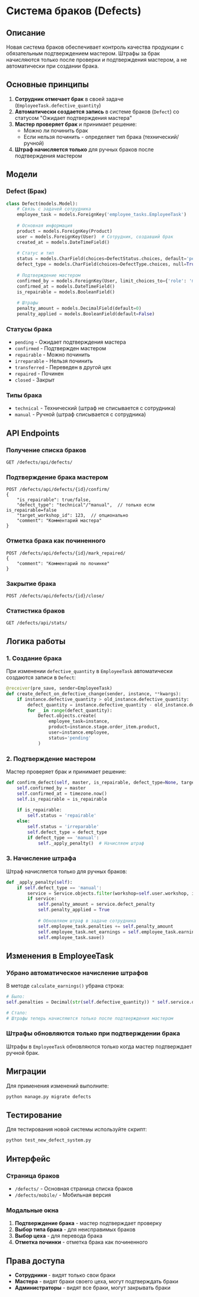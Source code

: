 # Система браков (Defects)

## Описание

Новая система браков обеспечивает контроль качества продукции с обязательным подтверждением мастером. Штрафы за брак начисляются только после проверки и подтверждения мастером, а не автоматически при создании брака.

## Основные принципы

1. **Сотрудник отмечает брак** в своей задаче (`EmployeeTask.defective_quantity`)
2. **Автоматически создается запись** в системе браков (`Defect`) со статусом "Ожидает подтверждения мастера"
3. **Мастер проверяет брак** и принимает решение:
   - Можно ли починить брак
   - Если нельзя починить - определяет тип брака (технический/ручной)
4. **Штраф начисляется только** для ручных браков после подтверждения мастером

## Модели

### Defect (Брак)

```python
class Defect(models.Model):
    # Связь с задачей сотрудника
    employee_task = models.ForeignKey('employee_tasks.EmployeeTask')
    
    # Основная информация
    product = models.ForeignKey(Product)
    user = models.ForeignKey(User)  # Сотрудник, создавший брак
    created_at = models.DateTimeField()
    
    # Статус и тип
    status = models.CharField(choices=DefectStatus.choices, default='pending')
    defect_type = models.CharField(choices=DefectType.choices, null=True)
    
    # Подтверждение мастером
    confirmed_by = models.ForeignKey(User, limit_choices_to={'role': 'master'})
    confirmed_at = models.DateTimeField()
    is_repairable = models.BooleanField()
    
    # Штрафы
    penalty_amount = models.DecimalField(default=0)
    penalty_applied = models.BooleanField(default=False)
```

### Статусы брака

- `pending` - Ожидает подтверждения мастера
- `confirmed` - Подтвержден мастером
- `repairable` - Можно починить
- `irreparable` - Нельзя починить
- `transferred` - Переведен в другой цех
- `repaired` - Починен
- `closed` - Закрыт

### Типы брака

- `technical` - Технический (штраф не списывается с сотрудника)
- `manual` - Ручной (штраф списывается с сотрудника)

## API Endpoints

### Получение списка браков
```
GET /defects/api/defects/
```

### Подтверждение брака мастером
```
POST /defects/api/defects/{id}/confirm/
{
    "is_repairable": true/false,
    "defect_type": "technical"/"manual",  // только если is_repairable=false
    "target_workshop_id": 123,  // опционально
    "comment": "Комментарий мастера"
}
```

### Отметка брака как починенного
```
POST /defects/api/defects/{id}/mark_repaired/
{
    "comment": "Комментарий по починке"
}
```

### Закрытие брака
```
POST /defects/api/defects/{id}/close/
```

### Статистика браков
```
GET /defects/api/stats/
```

## Логика работы

### 1. Создание брака
При изменении `defective_quantity` в `EmployeeTask` автоматически создаются записи в `Defect`:

```python
@receiver(pre_save, sender=EmployeeTask)
def create_defect_on_defective_change(sender, instance, **kwargs):
    if instance.defective_quantity > old_instance.defective_quantity:
        defect_quantity = instance.defective_quantity - old_instance.defective_quantity
        for _ in range(defect_quantity):
            Defect.objects.create(
                employee_task=instance,
                product=instance.stage.order_item.product,
                user=instance.employee,
                status='pending'
            )
```

### 2. Подтверждение мастером
Мастер проверяет брак и принимает решение:

```python
def confirm_defect(self, master, is_repairable, defect_type=None, target_workshop=None, comment=''):
    self.confirmed_by = master
    self.confirmed_at = timezone.now()
    self.is_repairable = is_repairable
    
    if is_repairable:
        self.status = 'repairable'
    else:
        self.status = 'irreparable'
        self.defect_type = defect_type
        if defect_type == 'manual':
            self._apply_penalty()  # Начисляем штраф
```

### 3. Начисление штрафа
Штраф начисляется только для ручных браков:

```python
def _apply_penalty(self):
    if self.defect_type == 'manual':
        service = Service.objects.filter(workshop=self.user.workshop, is_active=True).first()
        if service:
            self.penalty_amount = service.defect_penalty
            self.penalty_applied = True
            
            # Обновляем штраф в задаче сотрудника
            self.employee_task.penalties += self.penalty_amount
            self.employee_task.net_earnings = self.employee_task.earnings - self.employee_task.penalties
            self.employee_task.save()
```

## Изменения в EmployeeTask

### Убрано автоматическое начисление штрафов
В методе `calculate_earnings()` убрана строка:
```python
# Было:
self.penalties = Decimal(str(self.defective_quantity)) * self.service.defect_penalty

# Стало:
# Штрафы теперь начисляются только после подтверждения мастером
```

### Штрафы обновляются только при подтверждении брака
Штрафы в `EmployeeTask` обновляются только когда мастер подтверждает ручной брак.

## Миграции

Для применения изменений выполните:
```bash
python manage.py migrate defects
```

## Тестирование

Для тестирования новой системы используйте скрипт:
```bash
python test_new_defect_system.py
```

## Интерфейс

### Страница браков
- `/defects/` - Основная страница списка браков
- `/defects/mobile/` - Мобильная версия

### Модальные окна
1. **Подтверждение брака** - мастер подтверждает проверку
2. **Выбор типа брака** - для неисправимых браков
3. **Выбор цеха** - для перевода брака
4. **Отметка починки** - отметка брака как починенного

## Права доступа

- **Сотрудники** - видят только свои браки
- **Мастера** - видят браки своего цеха, могут подтверждать браки
- **Администраторы** - видят все браки, могут закрывать браки 